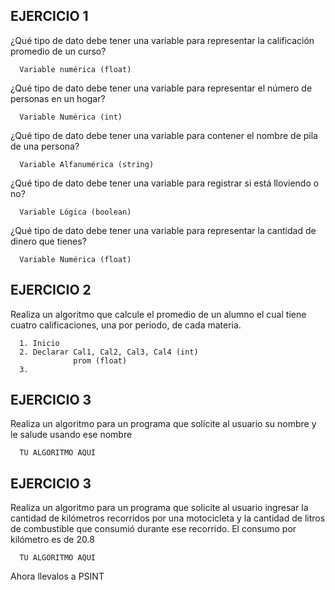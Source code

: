 ## EJERCICIO 1

¿Qué tipo de dato debe tener una variable para representar la calificación promedio de un
curso?

      Variable numérica (float)

¿Qué tipo de dato debe tener una variable para representar el número de personas en un
hogar?

      Variable Numérica (int)

¿Qué tipo de dato debe tener una variable para contener el nombre de pila de una persona?

      Variable Alfanumérica (string)

¿Qué tipo de dato debe tener una variable para registrar si está lloviendo o no?

      Variable Lógica (boolean)

¿Qué tipo de dato debe tener una variable para representar la cantidad de dinero que
tienes?

      Variable Numérica (float)
      
## EJERCICIO 2

Realiza un algoritmo que calcule el promedio de un alumno el cual tiene cuatro calificaciones, una por periodo, de cada materia.

      1. Inicio
      2. Declarar Cal1, Cal2, Cal3, Cal4 (int)
                  prom (float)
      3. 
      
      
## EJERCICIO 3

Realiza un algoritmo para un programa que solicite al usuario su nombre y le salude usando ese nombre

      TU ALGORITMO AQUI  

## EJERCICIO 3

Realiza un algoritmo para  un programa que solicite al usuario ingresar la cantidad de kilómetros recorridos por una motocicleta y la cantidad de litros de combustible que consumió durante ese recorrido. El consumo por kilómetro es de 20.8

      TU ALGORITMO AQUI  

Ahora llevalos a PSINT
